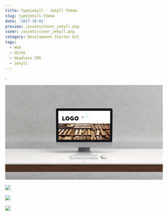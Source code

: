 ```yaml
---
title: Typejekyll - Jekyll Theme
slug: typejekyll-theme
date: '2017-10-01'
preview: /assets/cover_jekyll.png
cover: /assets/cover_jekyll.png
category: Development Starter Kit
tags:
  - Web
  - UI/UX
  - Headless CMS
  - Jekyll
---
```

.

![](/assets/typejekyll_00.jpg)

![](/assets/typejekyll_01.jpg)

![](/assets/typejekyll_02.jpg)

![](/assets/typejekyll_03.jpg)

